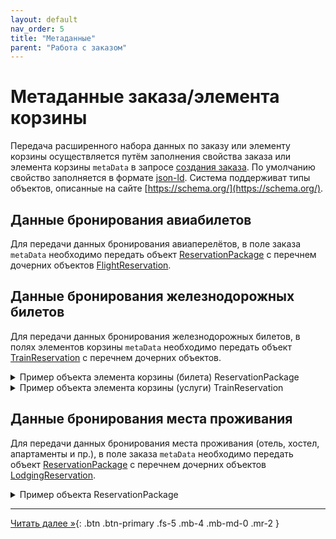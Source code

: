 ```yaml
---
layout: default
nav_order: 5
title: "Метаданные"
parent: "Работа с заказом"
---
```


# Метаданные заказа/элемента корзины

Передача расширенного набора данных по заказу или элементу корзины осуществляется путём заполнения свойства заказа или элемента
корзины `metaData` в запросе [создания заказа](/docs/order/create/). По умолчанию свойство заполняется в
формате [json-ld](https://json-ld.org/). Система поддерживат типы объектов, описанные на сайте [https://schema.org/](https://schema.org/).

## Данные бронирования авиабилетов

Для передачи данных бронирования авиаперелётов, в поле заказа `metaData`
необходимо передать объект [ReservationPackage](https://schema.org/ReservationPackage) с перечнем
дочерних объектов [FlightReservation](https://schema.org/FlightReservation).


## Данные бронирования железнодорожных билетов

Для передачи данных бронирования железнодорожных билетов, в полях элементов корзины `metaData`
необходимо передать объект [TrainReservation](https://schema.org/TrainReservation) с перечнем
дочерних объектов.

<details>
  <summary>Пример объекта элемента корзины (билета) ReservationPackage</summary>
<section markdown="1">
``` json
{
  "@type": "TrainReservation",
  "bookingTime": "2021-05-15T12:22:01",
  "reservationId": "74345932763286",
  "reservationStatus": "https://schema.org/ReservationConfirmed",
  "reservationFor": {
    "@type": "TrainTrip",
    "departureStation": {
      "@type": "TrainStation",
      "name": "Moscow Kievskyi"
    },
    "departureTime": "2021-06-04T10:30:00+01:00",
    "arrivalStation": {
      "@type": "TrainStation",
      "name": "St. Petersburg Central"
    },
    "arrivalTime": "2021-06-04T03:10:00+01:00",
    "trainName" : "ГСЭ",
    "trainNumber": "425*СА"
  },
  "underName": {
    "@type": "Person",
    "name": "Иванов Сергей Иванович"
  },
  "provider": {
    "@type": "Organization",
    "name": "Sapsan",
    "taxID": "2323232323"
  },
  "reservedTicket": {
    "@type": "trainTicket",
    "underName": "Иванов С.И.",
    "gender": "male",
    "nationality": "RUS",
    "idDocumentNumber": "***** 3456",
    "idDocumentDate": "2015-01-01",
    "seat": "038",
    "coachNumber": "04",
    "coachType": "Плацкартный",
    "serviceClass": "3Э",
    "ticketNumber": "74363372056286",
    "ticketStatus": "Оформлен",
    "ticketIssueTime": "2021-05-15T12:30:21+01:00",
    "fareBase": 57.00,
    "fareReservation": 66.40,
    "vatValue": [{
        "vatCode": "RUS_VAT0",
        "totalVatAmount": 0.00
    },
    {
        "vatCode": "RUS_VAT20",
        "totalVatAmount": 10.00
    }],
    "paymentType": "Безналичный расчёт"
  }
}
```
</section>
</details>

<details>
  <summary>Пример объекта элемента корзины (услуги) TrainReservation</summary>
<section markdown="1">
``` json
{
  "@type": "TrainReservation",
  "bookingTime": "2021-05-15T12:22:01",
  "reservationId": "74345932763286",
  "reservationStatus": "https://schema.org/ReservationConfirmed",
  "reservationFor": {
    "@type": "TrainTrip",
    "departureStation": {
      "@type": "TrainStation",
      "name": "Moscow Kievskyi"
    },
    "departureTime": "2021-06-04T10:30:00+01:00",
    "arrivalStation": {
      "@type": "TrainStation",
      "name": "St. Petersburg Central"
    },
    "arrivalTime": "2021-06-04T03:10:00+01:00",
    "trainName" : "ГСЭ",
    "trainNumber": "425*СА"
  },
  "underName": {
    "@type": "Person",
    "name": "Иванов Сергей Иванович"
  },
  "provider": {
    "@type": "Organization",
    "name": "Sapsan",
    "taxID": "2323232323"
  },
  "reservedTicket": {
    "@type": "baggageCheck",
    "underName": "Иванов С.И.",
    "idDocumentNumber": "***** 3456",
    "idDocumentDate": "2015-01-01",
    "ticketNumber": "44363452345662",
    "declaredName": "Велосипед",
    "declaredValue": 100.00,
    "note": "Малогабаритный багаж в специализированном купе",
    "fare": 57.00,
    "valueFee": 66.40,
    "vatValue": [{
        "vatCode": "RUS_VAT0",
        "totalVatAmount": 0.00
    },
    {
        "vatCode": "RUS_VAT20",
        "totalVatAmount": 10.00
    }],
    "paymentType": "Безналичный расчёт"
  }
}
```
</section>
</details>



## Данные бронирования места проживания

Для передачи данных бронирования места проживания (отель, хостел, апартаменты и пр.), в поле заказа `metaData`
необходимо передать объект [ReservationPackage](https://schema.org/ReservationPackage) с перечнем
дочерних объектов [LodgingReservation](https://schema.org/LodgingReservation).

<details>
  <summary>Пример объекта ReservationPackage</summary>
<section markdown="1">
``` json
{
  "@type": "ReservationPackage",
  "subReservation": [
  {
    "@type": "LodgingReservation",
    "reservationId": "YQVM18",
    "reservationStatus": "https://schema.org/ReservationConfirmed",
    "underName": {
      "@type": "Person",
      "name": "Андрей Макаров"
    },
    "reservationFor": {
      "@type": "LodgingBusiness",
      "name": "Гранд Отель Европа",
      "address": {
        "@type": "PostalAddress",
        "streetAddress": "ул. Михайловская, д. 1/7",
        "addressLocality": "Санкт-Петербург",
        "addressRegion": "Санкт-Петербург",
        "postalCode": "191186",
        "addressCountry": "ru"
      },
      "telephone": "+7 (812) 329-6000"
    },
    "checkinTime": "2021-02-21T16:00:00-08:00",
    "checkoutTime": "2021-02-23T11:00:00-08:00"
  }]
}
```
</section>
</details>

---

[Читать далее &raquo;](/docs/refund){: .btn .btn-primary .fs-5 .mb-4 .mb-md-0 .mr-2 }
